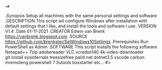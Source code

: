 	<#
.Synopsis
   Setup all machines with the same personal settings and software
.DESCRIPTION
   This script wil configure Windows after installation with default settings that I like, and install the tools and software I use
.VERSION
   V1.4
.Date
   01-11-2021
.CREATOR
    Edwin van Brenk
    https://vanbrenk.blogspot.com
.SOURCE
   https://github.com/brenkster/SetWindows10Settings
.Prerequisites
    Run PowerShell as Admin
.SOFTWARE
    This script installs the following software
    Notepad++
    7zip
    adobereader
    VLC
    vcredist140
    4k-video-downloader
    git.install
    sysinternals
    treesizefree
    paint.net
    dotnet3.5
    vscode
    carbon
    mremoteng
    powershell 7
    3utools
    boxstarter
	etc...
#>

